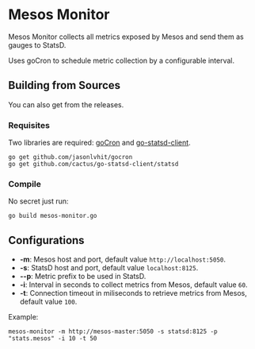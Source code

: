 # Mesos Monitor

Mesos Monitor collects all metrics exposed by Mesos and send them as gauges to StatsD.

Uses goCron to schedule metric collection by a configurable interval.

## Building from Sources

You can also get from the releases.

### Requisites

Two libraries are required: [goCron](https://github.com/jasonlvhit/gocron) and [go-statsd-client](https://github.com/cactus/go-statsd-client).


```shell
go get github.com/jasonlvhit/gocron
go get github.com/cactus/go-statsd-client/statsd
```

### Compile

No secret just run:

```shell
go build mesos-monitor.go
```

## Configurations

* **-m**: Mesos host and port, default value ``http://localhost:5050``.
* **-s**: StatsD host and port, default value ``localhost:8125``.
* **--p**: Metric prefix to be used in StatsD.
* **-i**: Interval in seconds to collect metrics from Mesos, default value ``60``.
* **-t**: Connection timeout in miliseconds to retrieve metrics from Mesos, default value ``100``.

Example:

```shell
mesos-monitor -m http://mesos-master:5050 -s statsd:8125 -p "stats.mesos" -i 10 -t 50
```
